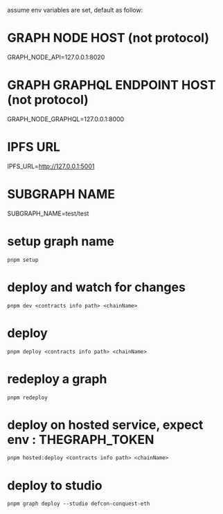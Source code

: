 assume env variables are set, default as follow:

# GRAPH NODE HOST (not protocol)
GRAPH_NODE_API=127.0.0.1:8020

# GRAPH GRAPHQL ENDPOINT HOST (not protocol)
GRAPH_NODE_GRAPHQL=127.0.0.1:8000

# IPFS URL
IPFS_URL=http://127.0.0.1:5001

# SUBGRAPH NAME
SUBGRAPH_NAME=test/test

# setup graph name
`pnpm setup`

# deploy and watch for changes
`pnpm dev <contracts info path> <chainName>`

# deploy
`pnpm deploy <contracts info path> <chainName>`

# redeploy a graph
`pnpm redeploy`

# deploy on hosted service, expect env : THEGRAPH_TOKEN
`pnpm hosted:deploy <contracts info path> <chainName>`


# deploy to studio
`pnpm graph deploy --studio defcon-conquest-eth`

